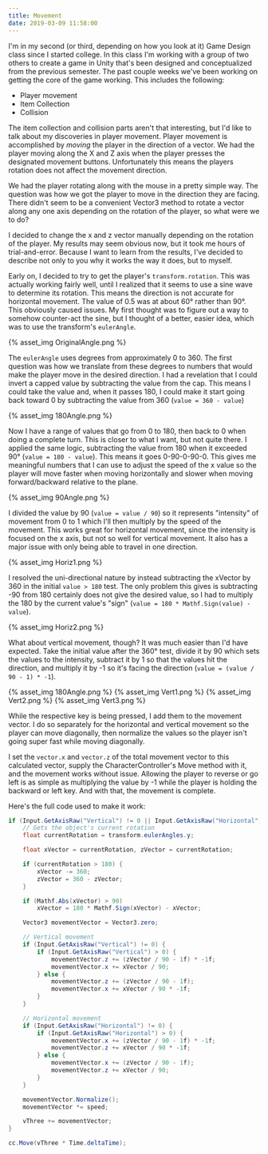 ```yaml
---
title: Movement
date: 2019-03-09 11:58:00
---
```

I'm in my second (or third, depending on how you look at it) Game Design class since I started college. In this class I'm working with a group of two others to create a game in Unity that's been designed and conceptualized from the previous semester. The past couple weeks we've been working on getting the core of the game working. This includes the following:

* Player movement
* Item Collection
* Collision

The item collection and collision parts aren't that interesting, but I'd like to talk about my discoveries in player movement. Player movement is accomplished by *moving* the player in the direction of a vector. We had the player moving along the X and Z axis when the player presses the designated movement buttons. Unfortunately this means the players rotation does not affect the movement direction.

We had the player rotating along with the mouse in a pretty simple way. The question was how we got the player to move in the direction they are facing. There didn't seem to be a convenient Vector3 method to rotate a vector along any one axis depending on the rotation of the player, so what were we to do?

I decided to change the x and z vector manually depending on the rotation of the player. My results may seem obvious now, but it took me hours of trial-and-error. Because I want to learn from the results, I've decided to describe not only to you why it works the way it does, but to myself.

Early on, I decided to try to get the player's `transform.rotation`. This was actually working fairly well, until I realized that it seems to use a sine wave to determine its rotation. This means the direction is not accurate for horizontal movement. The value of 0.5 was at about 60° rather than 90°. This obviously caused issues. My first thought was to figure out a way to somehow counter-act the sine, but I thought of a better, easier idea, which was to use the transform's `eulerAngle`.

{% asset_img OriginalAngle.png %}

The `eulerAngle` uses degrees from approximately 0 to 360. The first question was how we translate from these degrees to numbers that would make the player move in the desired direction. I had a revelation that I could invert a capped value by subtracting the value from the cap. This means I could take the value and, when it passes 180, I could make it start going back toward 0 by subtracting the value from 360 (`value = 360 - value`)

{% asset_img 180Angle.png %}

Now I have a range of values that go from 0 to 180, then back to 0 when doing a complete turn. This is closer to what I want, but not quite there. I applied the same logic, subtracting the value from 180 when it exceeded 90° (`value = 180 - value`). This means it goes 0-90-0-90-0. This gives me meaningful numbers that I can use to adjust the speed of the x value so the player will move faster when moving horizontally and slower when moving forward/backward relative to the plane.

{% asset_img 90Angle.png %}

I divided the value by 90 (`value = value / 90`) so it represents "intensity" of movement from 0 to 1 which I'll then multiply by the speed of the movement. This works great for horizontal movement, since the intensity is focused on the x axis, but not so well for vertical movement. It also has a major issue with only being able to travel in one direction.

{% asset_img Horiz1.png %}

I resolved the uni-directional nature by instead subtracting the xVector by 360 in the initial `value > 180` test. The only problem this gives is subtracting -90 from 180 certainly does not give the desired value, so I had to multiply the 180 by the current value's "sign" (`value = 180 * Mathf.Sign(value) - value`).

{% asset_img Horiz2.png %}

What about vertical movement, though? It was much easier than I'd have expected. Take the initial value after the 360° test, divide it by 90 which sets the values to the intensity, subtract it by 1 so that the values hit the direction, and multiply it by -1 so it's facing the direction (`value = (value / 90 - 1) * -1`).

{% asset_img 180Angle.png %} {% asset_img Vert1.png %} {% asset_img Vert2.png %} {% asset_img Vert3.png %}

While the respective key is being pressed, I add them to the movement vector. I do so separately for the horizontal and vertical movement so the player can move diagonally, then normalize the values so the player isn't going super fast while moving diagonally.

I set the `vector.x` and `vector.z` of the total movement vector to this calculated vector, supply the CharacterController's Move method with it, and the movement works without issue. Allowing the player to reverse or go left is as simple as multiplying the value by -1 while the player is holding the backward or left key. And with that, the movement is complete.

Here's the full code used to make it work:

```csharp
if (Input.GetAxisRaw("Vertical") != 0 || Input.GetAxisRaw("Horizontal") != 0) {
	// Gets the object's current rotation
	float currentRotation = transform.eulerAngles.y;

	float xVector = currentRotation, zVector = currentRotation;

	if (currentRotation > 180) {
		xVector -= 360;
		zVector = 360 - zVector;
	}

	if (Mathf.Abs(xVector) > 90)
		xVector = 180 * Mathf.Sign(xVector) - xVector;

	Vector3 movementVector = Vector3.zero;

	// Vertical movement
	if (Input.GetAxisRaw("Vertical") != 0) {
		if (Input.GetAxisRaw("Vertical") > 0) {
			movementVector.z += (zVector / 90 - 1f) * -1f;
			movementVector.x += xVector / 90;
		} else {
			movementVector.z += (zVector / 90 - 1f);
			movementVector.x += xVector / 90 * -1f;
		}
	}

	// Horizontal movement
	if (Input.GetAxisRaw("Horizontal") != 0) {
		if (Input.GetAxisRaw("Horizontal") > 0) {
			movementVector.x += (zVector / 90 - 1f) * -1f;
			movementVector.z += xVector / 90 * -1f;
		} else {
			movementVector.x += (zVector / 90 - 1f);
			movementVector.z += xVector / 90;
		}
	}

	movementVector.Normalize();
	movementVector *= speed;

	vThree += movementVector;
}

cc.Move(vThree * Time.deltaTime);
```
